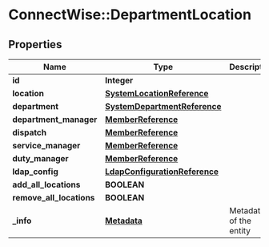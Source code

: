 # ConnectWise::DepartmentLocation

## Properties
Name | Type | Description | Notes
------------ | ------------- | ------------- | -------------
**id** | **Integer** |  | [optional] 
**location** | [**SystemLocationReference**](SystemLocationReference.md) |  | 
**department** | [**SystemDepartmentReference**](SystemDepartmentReference.md) |  | 
**department_manager** | [**MemberReference**](MemberReference.md) |  | [optional] 
**dispatch** | [**MemberReference**](MemberReference.md) |  | [optional] 
**service_manager** | [**MemberReference**](MemberReference.md) |  | [optional] 
**duty_manager** | [**MemberReference**](MemberReference.md) |  | [optional] 
**ldap_config** | [**LdapConfigurationReference**](LdapConfigurationReference.md) |  | [optional] 
**add_all_locations** | **BOOLEAN** |  | [optional] 
**remove_all_locations** | **BOOLEAN** |  | [optional] 
**_info** | [**Metadata**](Metadata.md) | Metadata of the entity | [optional] 


